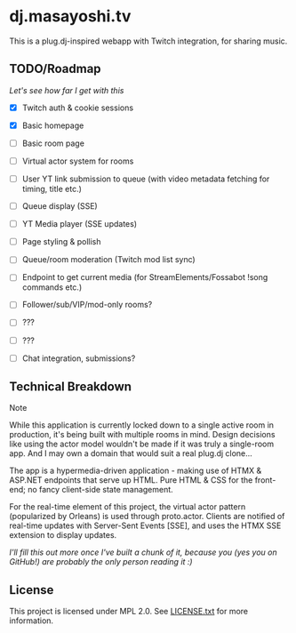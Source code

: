 # dj.masayoshi.tv

This is a plug.dj-inspired webapp with Twitch integration, for sharing music.

## TODO/Roadmap

*Let's see how far I get with this*

- [x] Twitch auth & cookie sessions
- [x] Basic homepage
- [ ] Basic room page
- [ ] Virtual actor system for rooms
- [ ] User YT link submission to queue (with video metadata fetching for timing, title etc.)
- [ ] Queue display (SSE)
- [ ] YT Media player (SSE updates)
- [ ] Page styling & pollish
- [ ] Queue/room moderation (Twitch mod list sync)
- [ ] Endpoint to get current media (for StreamElements/Fossabot !song commands etc.)
- [ ] Follower/sub/VIP/mod-only rooms?
- [ ] ???
- [ ] ???
- [ ] Chat integration, submissions?


## Technical Breakdown

> [!NOTE]
> While this application is currently locked down to a single active room in production, it's being built with multiple rooms in mind.
> Design decisions like using the actor model wouldn't be made if it was truly a single-room app.
> And I may own a domain that would suit a real plug.dj clone...

The app is a hypermedia-driven application - making use of HTMX & ASP\.NET endpoints that serve up HTML.
Pure HTML & CSS for the front-end; no fancy client-side state management.

For the real-time element of this project, the virtual actor pattern (popularized by Orleans) is used through proto.actor.
Clients are notified of real-time updates with Server-Sent Events [SSE], and uses the HTMX SSE extension to display updates.

*I'll fill this out more once I've built a chunk of it, because you (yes you on GitHub!) are probably the only person reading it :)*

## License

This project is licensed under MPL 2.0.
See [LICENSE.txt](LICENSE.txt) for more information.
